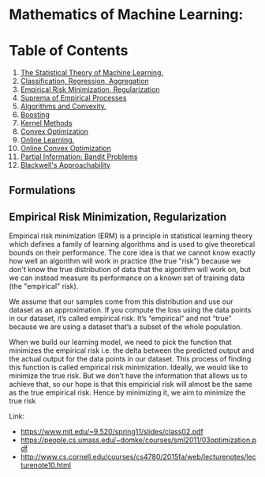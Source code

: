 
# Mathematics of Machine Learning:
# Table of Contents
1. [The Statistical Theory of Machine Learning. ](#intrinsic)
2. [Classification, Regression, Aggregation](#intrinsic)
3. [Empirical Risk Minimization, Regularization](#empirical)
4. [Suprema of Empirical Processes](#intrinsic)
5. [Algorithms and Convexity. ](#intrinsic)
6. [Boosting](#intrinsic)
7. [Kernel Methods](#intrinsic)
8. [Convex Optimization](#intrinsic)
9. [Online Learning. ](#intrinsic)
10. [Online Convex Optimization](#intrinsic)
11. [Partial Information: Bandit Problems](#intrinsic)
12. [Blackwell's Approachability](#intrinsic)


## Formulations <a name="Formulations"></a>

## Empirical Risk Minimization, Regularization <a name="empirical"></a>

Empirical risk minimization (ERM) is a principle in statistical learning theory which defines a family of learning algorithms and is used to give theoretical bounds on their performance. The core idea is that we cannot know exactly how well an algorithm will work in practice (the true "risk") because we don't know the true distribution of data that the algorithm will work on, but we can instead measure its performance on a known set of training data (the "empirical" risk).

We assume that our samples come from this distribution and use our dataset as an approximation. If you compute the loss using the data points in our dataset, it’s called empirical risk. It’s “empirical” and not “true” because we are using a dataset that’s a subset of the whole population.

When we build our learning model, we need to pick the function that minimizes the empirical risk i.e. the delta between the predicted output and the actual output for the data points in our dataset. This process of finding this function is called empirical risk minimization. Ideally, we would like to minimize the true risk. But we don’t have the information that allows us to achieve that, so our hope is that this empiricial risk will almost be the same as the true empirical risk. Hence by minimizing it, we aim to minimize the true risk

Link:
  * https://www.mit.edu/~9.520/spring11/slides/class02.pdf
  * https://people.cs.umass.edu/~domke/courses/sml2011/03optimization.pdf
  * http://www.cs.cornell.edu/courses/cs4780/2015fa/web/lecturenotes/lecturenote10.html
